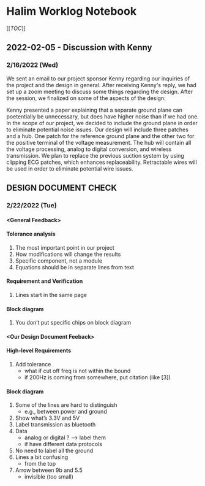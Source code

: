 # Halim Worklog Notebook

[[_TOC_]]

## 2022-02-05 - Discussion with Kenny
### 2/16/2022 (Wed)
We sent an email to our project sponsor Kenny regarding our inquiries of the project and the design in general. After receiving Kenny's reply, we had set up a zoom meeting to discuss some things regarding the design. After the session, we finalized on some of the aspects of the design:

Kenny presented a paper explaining that a separate ground plane can poetentially be unnecessary, but does have higher noise than if we had one. In the scope of our project, we decided to include the ground plane in order to eliminate potential noise issues.
Our design will include three patches and a hub. One patch for the reference ground plane and the other two for the positive terminal of the voltage measurement. The hub will contain all the voltage processing, analog to digital conversion, and wireless transmission.
We plan to replace the previous suction system by using clipping ECG patches, which enhances replaceability.
Retractable wires will be used in order to eliminate potential wire issues.

## DESIGN DOCUMENT CHECK
### 2/22/2022 (Tue)
#### \<General Feedback\>
#### Tolerance analysis
1. The most important point in our project
2. How modifications will change the results
3. Specific component, not a module
4. Equations should be in separate lines from text
#### Requirement and Verification
1. Lines start in the same page
#### Block diagram
1. You don’t put specific chips on block diagram
#### \<Our Design Document Feeback\>
#### High-level Requirements
1. Add tolerance
	- what if cut off freq is not within the bound
	- if 200Hz is coming from somewhere, put citation (like [3])
#### Block diagram
1. Some of the lines are hard to distinguish
    - e.g., between power and ground 
2. Show what’s 3.3V and 5V
3. Label transmission as bluetooth
4. Data
    - analog or digital ? —> label them
    - if have different data protocols
5. No need to label all the ground
6. Lines a bit confusing
    - from the top
7. Arrow between 9b and 5.5
    - invisible (too small)
